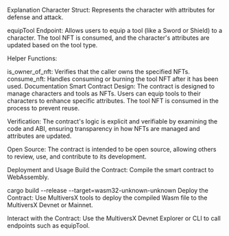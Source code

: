 Explanation
Character Struct: Represents the character with attributes for defense and attack.

equipTool Endpoint: Allows users to equip a tool (like a Sword or Shield) to a character. The tool NFT is consumed, and the character's attributes are updated based on the tool type.

Helper Functions:

is_owner_of_nft: Verifies that the caller owns the specified NFTs.
consume_nft: Handles consuming or burning the tool NFT after it has been used.
Documentation
Smart Contract Design: The contract is designed to manage characters and tools as NFTs. Users can equip tools to their characters to enhance specific attributes. The tool NFT is consumed in the process to prevent reuse.

Verification: The contract's logic is explicit and verifiable by examining the code and ABI, ensuring transparency in how NFTs are managed and attributes are updated.

Open Source: The contract is intended to be open source, allowing others to review, use, and contribute to its development.

Deployment and Usage
Build the Contract: Compile the smart contract to WebAssembly.

cargo build --release --target=wasm32-unknown-unknown
Deploy the Contract: Use MultiversX tools to deploy the compiled Wasm file to the MultiversX Devnet or Mainnet.

Interact with the Contract: Use the MultiversX Devnet Explorer or CLI to call endpoints such as equipTool.